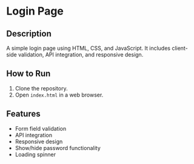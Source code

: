 # Login Page

## Description
A simple login page using HTML, CSS, and JavaScript. It includes client-side validation, API integration, and responsive design.

## How to Run
1. Clone the repository.
2. Open `index.html` in a web browser.

## Features
- Form field validation
- API integration
- Responsive design
- Show/hide password functionality
- Loading spinner
